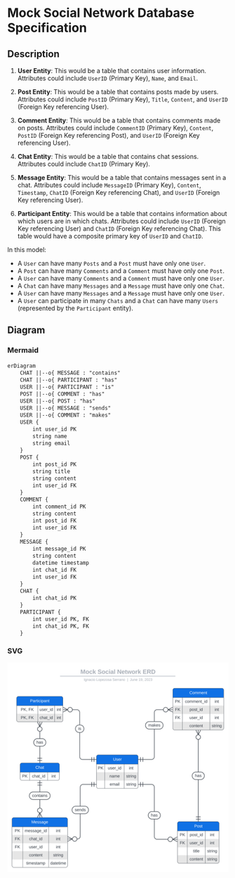 # Mock Social Network Database Specification

## Description

1. **User Entity**: This would be a table that contains user information. Attributes could include `UserID` (Primary Key), `Name`, and `Email`.

2. **Post Entity**: This would be a table that contains posts made by users. Attributes could include `PostID` (Primary Key), `Title`, `Content`, and `UserID` (Foreign Key referencing User).

3. **Comment Entity**: This would be a table that contains comments made on posts. Attributes could include `CommentID` (Primary Key), `Content`, `PostID` (Foreign Key referencing Post), and `UserID` (Foreign Key referencing User).

4. **Chat Entity**: This would be a table that contains chat sessions. Attributes could include `ChatID` (Primary Key).

5. **Message Entity**: This would be a table that contains messages sent in a chat. Attributes could include `MessageID` (Primary Key), `Content`, `Timestamp`, `ChatID` (Foreign Key referencing Chat), and `UserID` (Foreign Key referencing User).

6. **Participant Entity**: This would be a table that contains information about which users are in which chats. Attributes could include `UserID` (Foreign Key referencing User) and `ChatID` (Foreign Key referencing Chat). This table would have a composite primary key of `UserID` and `ChatID`.

In this model:

- A `User` can have many `Posts` and a `Post` must have only one `User`.
- A `Post` can have many `Comments` and a `Comment` must have only one `Post`.
- A `User` can have many `Comments` and a `Comment` must have only one `User`.
- A `Chat` can have many `Messages` and a `Message` must have only one `Chat`.
- A `User` can have many `Messages` and a `Message` must have only one `User`.
- A `User` can participate in many `Chats` and a `Chat` can have many `Users` (represented by the `Participant` entity).

## Diagram

### Mermaid

```mermaid
erDiagram
    CHAT ||--o{ MESSAGE : "contains"
    CHAT ||--o{ PARTICIPANT : "has"
    USER ||--o{ PARTICIPANT : "is"
    POST ||--o{ COMMENT : "has"
    USER ||--o{ POST : "has"
    USER ||--o{ MESSAGE : "sends"
    USER ||--o{ COMMENT : "makes"
    USER {
        int user_id PK
        string name
        string email
    }
    POST {
        int post_id PK
        string title
        string content
        int user_id FK
    }
    COMMENT {
        int comment_id PK
        string content
        int post_id FK
        int user_id FK
    }
    MESSAGE {
        int message_id PK
        string content
        datetime timestamp
        int chat_id FK
        int user_id FK
    }
    CHAT {
        int chat_id PK
    }
    PARTICIPANT {
        int user_id PK, FK
        int chat_id PK, FK
    }
```

### SVG

![MockSocialNetworkDB](/assets/diagrams/Mock%20Social%20Network%20ERD.svg)